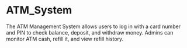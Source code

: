 # ATM_System
The ATM Management System allows users to log in with a card number and PIN to check balance, deposit, and withdraw money. Admins can monitor ATM cash, refill it, and view refill history.
